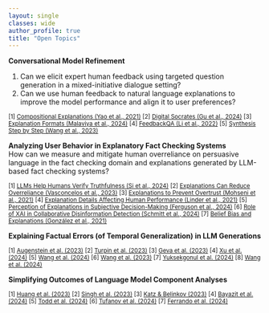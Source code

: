 ```yaml
---
layout: single
classes: wide
author_profile: true
title: "Open Topics"
---
```


<!-- InquAIrer -->
**Conversational Model Refinement**  
1. Can we elicit expert human feedback using targeted question generation in a mixed-initiative dialogue setting?
2. Can we use human feedback to natural language explanations to improve the model performance and align it to user preferences?
<p style="font-size:smaller;">
[1] <a href="https://arxiv.org/abs/2103.10415">Compositional Explanations (Yao et al., 2021)</a>  
[2] <a href="https://aclanthology.org/2024.acl-long.302/">Digital Socrates (Gu et al., 2024)</a>  
[3] <a href="https://aclanthology.org/2024.naacl-long.168/">Explanation Formats (Malaviya et al., 2024)</a>  
[4] <a href="https://aclanthology.org/2022.findings-acl.75/">FeedbackQA (Li et al., 2022)</a>  
[5] <a href="https://aclanthology.org/2023.findings-emnlp.791/">Synthesis Step by Step (Wang et al., 2023)</a>
</p>  

<!-- ORPEx -->
**Analyzing User Behavior in Explanatory Fact Checking Systems**  
How can we measure and mitigate human overreliance on persuasive language in the fact checking domain and explanations generated by LLM-based fact checking systems?
<p style="font-size:smaller;"> 
[1] <a href="https://aclanthology.org/2024.naacl-long.81/">LLMs Help Humans Verify Truthfulness (Si et al., 2024)</a>  
[2] <a href="https://dl.acm.org/doi/10.1145/3579605">Explanations Can Reduce Overreliance (Vasconcelos et al., 2023)</a>  
[3] <a href="https://doi.org/10.1609/icwsm.v15i1.18072">Explanations to Prevent Overtrust (Mohseni et al., 2021)</a>  
[4] <a href="https://doi.org/10.1002/ail2.49">Explanation Details Affecting Human Performance (Linder et al., 2021)</a>  
[5] <a href="https://arxiv.org/abs/2404.12558">Perception of Explanations in Subjective Decision-Making (Ferguson et al., 2024)</a>  
[6] <a href="https://dl.acm.org/doi/10.1145/3630106.3659031">Role of XAI in Collaborative Disinformation Detection (Schmitt et al., 2024)</a>  
[7] <a href="https://aclanthology.org/2021.findings-acl.259/">Belief Bias and Explanations (González et al., 2021)</a>
</p>  

<!-- DeLoreason -->
**Explaining Factual Errors (of Temporal Generalization) in LLM Generations**  
<p style="font-size:smaller;">
[1] <a href="http://arxiv.org/abs/2310.05189">Augenstein et al. (2023)</a>  
[2] <a href="https://openreview.net/forum?id=bzs4uPLXvi">Turpin et al. (2023)</a>  
[3] <a href="https://aclanthology.org/2023.emnlp-main.751/">Geva et al. (2023)</a>  
[4] <a href="https://arxiv.org/abs/2402.11436">Xu et al. (2024)</a>  
[5] <a href="https://arxiv.org/abs/2402.14499">Wang et al. (2024)</a>  
[6] <a href="http://arxiv.org/abs/2310.00935">Wang et al. (2023)</a>  
[7] <a href="https://openreview.net/forum?id=gfFVATffPd">Yuksekgonul et al. (2024)</a>  
[8] <a href="https://aclanthology.org/2024.naacl-long.46/">Wang et al. (2024)</a>
</p>

<!-- CircuiTeX -->
**Simplifying Outcomes of Language Model Component Analyses**
<p style="font-size:smaller;">
[1] <a href="https://aclanthology.org/2023.blackboxnlp-1.24/">Huang et al. (2023)</a>  
[2] <a href="https://arxiv.org/abs/2305.09863">Singh et al. (2023)</a>  
[3] <a href="https://aclanthology.org/2023.findings-emnlp.939/">Katz & Belinkov (2023)</a>  
[4] <a href="https://arxiv.org/abs/2310.03084">Bayazit et al. (2024)</a>  
[5] <a href="https://arxiv.org/abs/2310.15213">Todd et al. (2024)</a>  
[6] <a href="https://aclanthology.org/2024.acl-demos.6/">Tufanov et al. (2024)</a>  
[7] <a href="https://arxiv.org/abs/2405.00208">Ferrando et al. (2024)</a>
</p>
